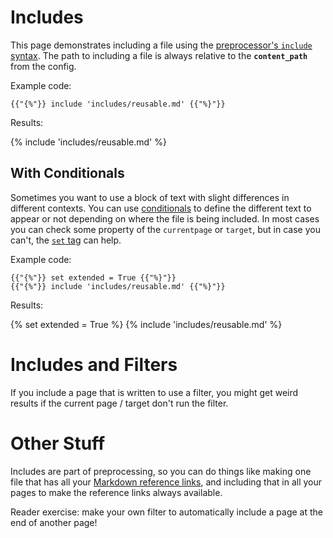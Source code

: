 # Includes

This page demonstrates including a file using the [preprocessor's `include` syntax](https://jinja.palletsprojects.com/en/2.11.x/templates/#include). The path to including a file is always relative to the **`content_path`** from the config.

Example code:

```
{{"{%"}} include 'includes/reusable.md' {{"%}"}}
```

Results:

{% include 'includes/reusable.md' %}

## With Conditionals

Sometimes you want to use a block of text with slight differences in different contexts. You can use [conditionals](conditionals.html) to define the different text to appear or not depending on where the file is being included. In most cases you can check some property of the `currentpage` or `target`, but in case you can't, the [`set` tag](https://jinja.palletsprojects.com/en/2.11.x/templates/#assignments) can help.

Example code:

```
{{"{%"}} set extended = True {{"%}"}}
{{"{%"}} include 'includes/reusable.md' {{"%}"}}
```

Results:

{%  set extended = True %}
{%  include 'includes/reusable.md' %}



# Includes and Filters

If you include a page that is written to use a filter, you might get weird results if the current page / target don't run the filter.

# Other Stuff

Includes are part of preprocessing, so you can do things like making one file that has all your [Markdown reference links][], and including that in all your pages to make the reference links always available.

[Markdown reference links]: https://daringfireball.net/projects/markdown/syntax#link

Reader exercise: make your own filter to automatically include a page at the end of another page!
